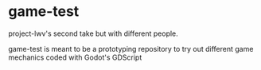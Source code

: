 # game-test
 
project-lwv's second take but with different people.

game-test is meant to be a prototyping repository to try out different game mechanics coded with Godot's GDScript
